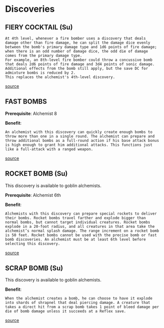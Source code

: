 # **Discoveries**

## **FIERY COCKTAIL (Su)**
    At 4th level, whenever a fire bomber uses a discovery that deals damage other than fire damage, he can split the damage dice evenly between the bomb's primary damage type and 1d6 points of fire damage; 
    when there is an odd number of damage dice, the odd die of damage comes from the primary damage type. 
    For example, an 8th-level fire bomber could throw a concussive bomb that deals 2d6 points of fire damage and 3d4 points of sonic damage. 
    Additional effects from the bomb still apply, but the save DC for admixture bombs is reduced by 2. 
    This replaces the alchemist's 4th-level discovery.

[source](https://www.d20pfsrd.com/races/other-races/featured-races/arg-goblin/fire-bomber-alchemist-goblin/)

## **FAST BOMBS**

**Prerequisite**: Alchemist 8

**Benefit**: 

    An alchemist with this discovery can quickly create enough bombs to throw more than one in a single round. The alchemist can prepare and throw additional bombs as a full-round action if his base attack bonus is high enough to grant him additional attacks. This functions just like a full-attack with a ranged weapon.

[source](https://www.d20pfsrd.com/classes/base-classes/alchemist/discoveries/paizo-alchemist-discoveries/fast-bombs/)

## **ROCKET BOMB (Su)**

This discovery is available to goblin alchemists.

**Prerequisite**: Alchemist 6th

**Benefit**: 

    Alchemists with this discovery can prepare special rockets to deliver their bombs. Rocket bombs travel farther and explode bigger than normal bombs, but cannot target individual creatures. Rocket bombs explode in a 20-foot radius, and all creatures in that area take the alchemist’s normal splash damage. The range increment on a rocket bomb is 50 feet. Rocket bombs cannot be used with the precise bomb or fast bomb discoveries. An alchemist must be at least 6th level before selecting this discovery. 

[source](https://www.d20pfsrd.com/races/other-races/featured-races/arg-goblin/fire-bomber-alchemist-goblin/rocket-bomb-su)

## **SCRAP BOMB (Su)**

This discovery is available to goblin alchemists.

**Benefit**: 

    When the alchemist creates a bomb, he can choose to have it explode into shards of shrapnel that deal piercing damage. A creature that takes a direct hit from a scrap bomb takes 1 point of bleed damage per die of bomb damage unless it succeeds at a Reflex save.

[source](https://www.d20pfsrd.com/races/other-races/featured-races/arg-goblin/fire-bomber-alchemist-goblin/scrap-bomb-su/)